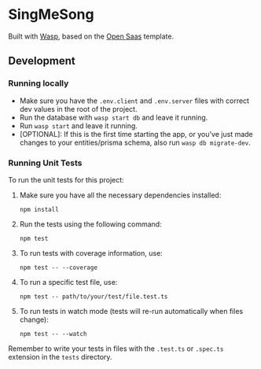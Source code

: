 # SingMeSong

Built with [Wasp](https://wasp-lang.dev), based on the [Open Saas](https://opensaas.sh) template.

## Development

### Running locally

- Make sure you have the `.env.client` and `.env.server` files with correct dev values in the root of the project.
- Run the database with `wasp start db` and leave it running.
- Run `wasp start` and leave it running.
- [OPTIONAL]: If this is the first time starting the app, or you've just made changes to your entities/prisma schema, also run `wasp db migrate-dev`.

### Running Unit Tests

To run the unit tests for this project:

1. Make sure you have all the necessary dependencies installed:

   ```
   npm install
   ```

2. Run the tests using the following command:

   ```
   npm test
   ```

3. To run tests with coverage information, use:

   ```
   npm test -- --coverage
   ```

4. To run a specific test file, use:

   ```
   npm test -- path/to/your/test/file.test.ts
   ```

5. To run tests in watch mode (tests will re-run automatically when files change):
   ```
   npm test -- --watch
   ```

Remember to write your tests in files with the `.test.ts` or `.spec.ts` extension in the `tests` directory.
